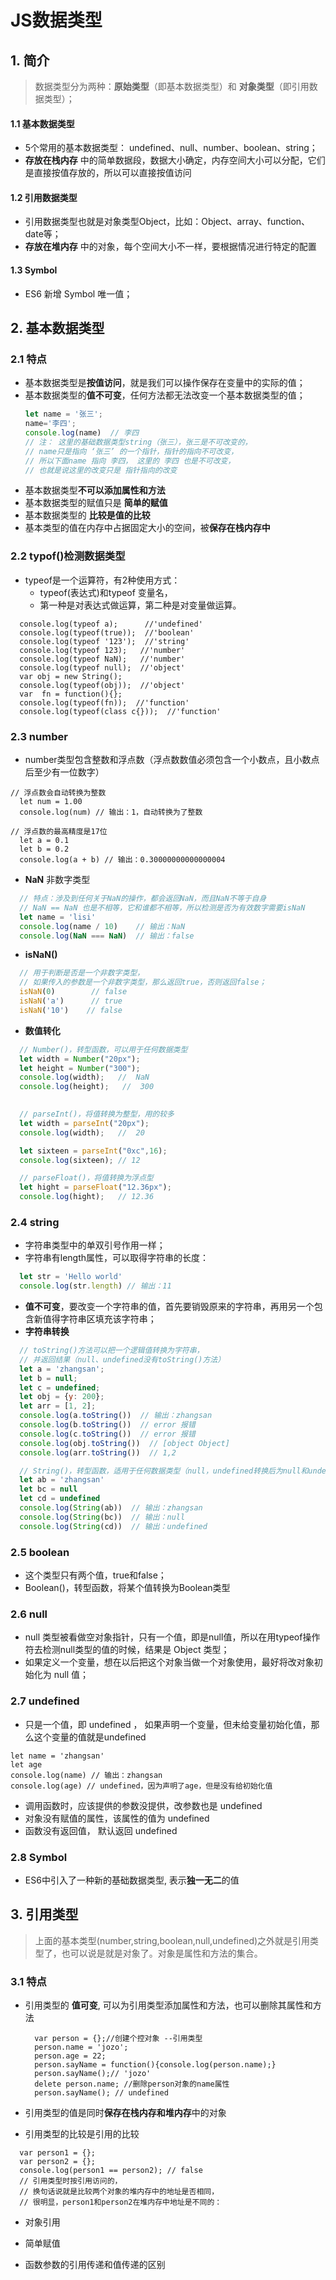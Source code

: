 # JS数据类型

## 1. 简介
> 数据类型分为两种：**原始类型**（即基本数据类型）和 **对象类型**（即引用数据类型）；  
>  
#### 1.1 基本数据类型
  - 5个常用的基本数据类型： undefined、null、number、boolean、string；  
  - **存放在栈内存** 中的简单数据段，数据大小确定，内存空间大小可以分配，它们是直接按值存放的，所以可以直接按值访问  
#### 1.2 引用数据类型
  - 引用数据类型也就是对象类型Object，比如：Object、array、function、date等；  
  - **存放在堆内存** 中的对象，每个空间大小不一样，要根据情况进行特定的配置
#### 1.3 Symbol
  - ES6 新增 Symbol 唯一值；  
     
## 2. 基本数据类型
### 2.1 特点

  - 基本数据类型是**按值访问**，就是我们可以操作保存在变量中的实际的值；
  - 基本数据类型的**值不可变**，任何方法都无法改变一个基本数据类型的值；
    ```js
    let name = '张三';
    name='李四';
    console.log(name)  // 李四
    // 注： 这里的基础数据类型string（张三），张三是不可改变的， 
    // name只是指向 ‘张三’ 的一个指针，指针的指向不可改变，
    // 所以下面name 指向 李四， 这里的 李四 也是不可改变， 
    // 也就是说这里的改变只是 指针指向的改变
    ```
  - 基本数据类型**不可以添加属性和方法**
  - 基本数据类型的赋值只是 **简单的赋值**
  - 基本数据类型的 **比较是值的比较**
  - 基本类型的值在内存中占据固定大小的空间，被**保存在栈内存中**

### 2.2 typof()检测数据类型
  - typeof是一个运算符，有2种使用方式：
    - typeof(表达式)和typeof 变量名，
    - 第一种是对表达式做运算，第二种是对变量做运算。
  ```JS
    console.log(typeof a);      //'undefined'
    console.log(typeof(true));  //'boolean'
    console.log(typeof '123');  //'string'
    console.log(typeof 123);   //'number'
    console.log(typeof NaN);   //'number'
    console.log(typeof null);  //'object'  
    var obj = new String();
    console.log(typeof(obj));  //'object'
    var  fn = function(){};
    console.log(typeof(fn));  //'function'
    console.log(typeof(class c{}));  //'function'
  ```

### 2.3 number
  - number类型包含整数和浮点数（浮点数数值必须包含一个小数点，且小数点后至少有一位数字）
  ```JS
  // 浮点数会自动转换为整数
    let num = 1.00
    console.log(num) // 输出：1，自动转换为了整数

  // 浮点数的最高精度是17位
    let a = 0.1
    let b = 0.2
    console.log(a + b) // 输出：0.30000000000000004
  ```
  - **NaN** 非数字类型
  ```js
    // 特点：涉及到任何关于NaN的操作，都会返回NaN，而且NaN不等于自身
    // NaN == NaN 也是不相等，它和谁都不相等，所以检测是否为有效数字需要isNaN
    let name = 'lisi'
    console.log(name / 10)    // 输出：NaN
    console.log(NaN === NaN)  // 输出：false
  ```

  - **isNaN()**
  ```js
    // 用于判断是否是一个非数字类型，
    // 如果传入的参数是一个非数字类型，那么返回true，否则返回false；
    isNaN(0)        // false
    isNaN('a')      // true
    isNaN('10')    // false
  ```

  - **数值转化**
  ```js
    // Number()，转型函数，可以用于任何数据类型
    let width = Number("20px");
    let height = Number("300");
    console.log(width);   //  NaN
    console.log(height);   //  300

    
    // parseInt()，将值转换为整型，用的较多
    let width = parseInt("20px");
    console.log(width);   //  20

    let sixteen = parseInt("0xc",16);
    console.log(sixteen); // 12

    // parseFloat()，将值转换为浮点型
    let hight = parseFloat("12.36px");
    console.log(hight);   // 12.36
  ```

### 2.4 string
  - 字符串类型中的单双引号作用一样；  
  - 字符串有length属性，可以取得字符串的长度：
  ```js
    let str = 'Hello world'
    console.log(str.length) // 输出：11
  ```
  - **值不可变**，要改变一个字符串的值，首先要销毁原来的字符串，再用另一个包含新值得字符串区填充该字符串；  
  - **字符串转换**
  ```js
    // toString()方法可以把一个逻辑值转换为字符串，
    // 并返回结果（null、undefined没有toString()方法）
    let a = 'zhangsan';
    let b = null;
    let c = undefined;
    let obj = {y: 200};
    let arr = [1, 2];
    console.log(a.toString())  // 输出：zhangsan
    console.log(b.toString())  // error 报错
    console.log(c.toString())  // error 报错
    console.log(obj.toString())  // [object Object]
    console.log(arr.toString())  // 1,2
  ```
  ```js
    // String()，转型函数，适用于任何数据类型（null，undefined转换后为null和undefined）
    let ab = 'zhangsan'
    let bc = null
    let cd = undefined
    console.log(String(ab))  // 输出：zhangsan
    console.log(String(bc))  // 输出：null
    console.log(String(cd))  // 输出：undefined
  ```

### 2.5 boolean
  - 这个类型只有两个值，true和false；
  - Boolean()，转型函数，将某个值转换为Boolean类型

### 2.6 null
  - null 类型被看做空对象指针，只有一个值，即是null值，所以在用typeof操作符去检测null类型的值的时候，结果是 Object 类型；
  - 如果定义一个变量，想在以后把这个对象当做一个对象使用，最好将改对象初始化为 null 值；

### 2.7 undefined
  - 只是一个值，即 undefined ， 如果声明一个变量，但未给变量初始化值，那么这个变量的值就是undefined
  ```JS
  let name = 'zhangsan'
  let age
  console.log(name) // 输出：zhangsan
  console.log(age) // undefined，因为声明了age，但是没有给初始化值
  ```
  - 调用函数时，应该提供的参数没提供，改参数也是 undefined
  - 对象没有赋值的属性，该属性的值为 undefined
  - 函数没有返回值， 默认返回 undefined

### 2.8 Symbol
  - ES6中引入了一种新的基础数据类型, 表示**独一无二**的值

## 3. 引用类型
  > 上面的基本类型(number,string,boolean,null,undefined)之外就是引用类型了，也可以说是就是对象了。对象是属性和方法的集合。
### 3.1 特点
  - 引用类型的 **值可变**, 可以为引用类型添加属性和方法，也可以删除其属性和方法
    ```JS
      var person = {};//创建个控对象 --引用类型
      person.name = 'jozo';
      person.age = 22;
      person.sayName = function(){console.log(person.name);} 
      person.sayName();// 'jozo'
      delete person.name; //删除person对象的name属性
      person.sayName(); // undefined
    ```
  - 引用类型的值是同时**保存在栈内存和堆内存**中的对象  
  
  - 引用类型的比较是引用的比较  
  ```JS
    var person1 = {};
    var person2 = {};
    console.log(person1 == person2); // false
    // 引用类型时按引用访问的，
    // 换句话说就是比较两个对象的堆内存中的地址是否相同，
    // 很明显，person1和person2在堆内存中地址是不同的：
  ```
  - 对象引用
  
  - 简单赋值
  
  - 函数参数的引用传递和值传递的区别